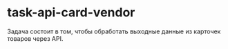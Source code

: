 # task-api-card-vendor
Задача состоит в том, чтобы обработать выходные данные из карточек товаров через API.
